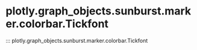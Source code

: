 # plotly.graph_objects.sunburst.marker.colorbar.Tickfont

::: plotly.graph_objects.sunburst.marker.colorbar.Tickfont
